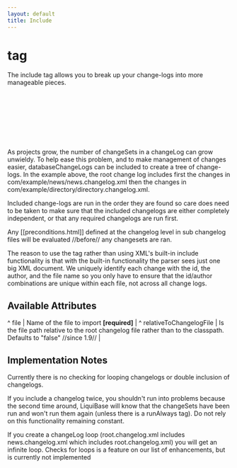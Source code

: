 ```yaml
---
layout: default
title: Include
---
```


# <include> tag #

The include tag allows you to break up your change-logs into more manageable pieces.

<code xml>
<?xml version="1.0" encoding="UTF-8"?>

<databaseChangeLog
  xmlns="http://www.liquibase.org/xml/ns/dbchangelog/1.9"
  xmlns:xsi="http://www.w3.org/2001/XMLSchema-instance"
  xsi:schemaLocation="http://www.liquibase.org/xml/ns/dbchangelog/1.9
         http://www.liquibase.org/xml/ns/dbchangelog/dbchangelog-1.9.xsd">
    <include file="com/example/news/news.changelog.xml"/>
    <include file="com/example/directory/directory.changelog.xml"/>
</databaseChangeLog>
</code>                    

As projects grow, the number of changeSets in a changeLog can grow unwieldy. To help ease this problem, and to make management of changes easier, databaseChangeLogs can be included to create a tree of change-logs. In the example above, the root change log includes first the changes in com/example/news/news.changelog.xml then the changes in com/example/directory/directory.changelog.xml.

Included change-logs are run in the order they are found so care does need to be taken to make sure that the included changelogs are either completely independent, or that any required changelogs are run first.

Any [[preconditions.html]] defined at the changelog level in sub changelog files will be evaluated //before// any changesets are ran.

The reason to use the <include> tag rather than using XML's built-in include functionality is that with the built-in functionality the parser sees just one big XML document. We uniquely identify each change with the id, the author, and the file name so you only have to ensure that the id/author combinations are unique within each file, not across all change logs.

## Available Attributes ##

^ file  | Name of the file to import **[required]** |
^ relativeToChangelogFile | Is the file path relative to the root changelog file rather than to the classpath.  Defaults to "false" //since 1.9// |


## Implementation Notes ##

Currently there is no checking for looping changelogs or double inclusion of changelogs.

If you include a changelog twice, you shouldn't run into problems because the second time around, LiquiBase will know that the changeSets have been run and won't run them again (unless there is a runAlways tag). Do not rely on this functionality remaining constant.

If you create a changeLog loop (root.changelog.xml includes news.changelog.xml which includes root.changelog.xml) you will get an infinite loop. Checks for loops is a feature on our list of enhancements, but is currently not implemented
